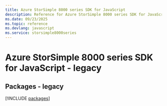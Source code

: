 ```yaml
---
title: Azure StorSimple 8000 series SDK for JavaScript
description: Reference for Azure StorSimple 8000 series SDK for JavaScript
ms.date: 09/23/2025
ms.topic: reference
ms.devlang: javascript
ms.service: storsimple8000series
---
```

# Azure StorSimple 8000 series SDK for JavaScript - legacy
## Packages - legacy
[!INCLUDE [packages](storsimple-8000-series-index.md)]